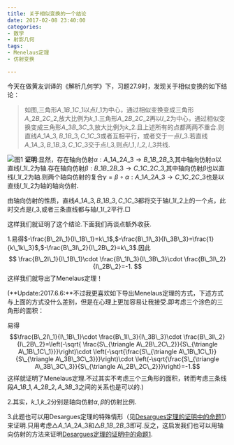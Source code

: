 ```yaml
---
title: 关于相似变换的一个结论
date: 2017-02-08 23:40:00
categories:
- 数学
- 射影几何
tags:
- Menelaus定理
- 仿射变换

---
```

今天在做黄友训译的《解析几何学》下，习题27.9时，发现关于相似变换的如下结论：

> 如图,三角形$A\_1B\_1C\_1$以点$I\_1$为中心，通过相似变换变成三角形$A\_2B\_2C\_2$,放大比例为$k\_1$.三角形$A\_2B\_2C\_2$再以$I\_2$为中心，通过相似变换变成三角形$A\_3B\_3C\_{3}$,放大比例为$k\_2$.且上述所有的点都两两不重合.则直线$A\_1A\_3,B\_1B\_3,C\_1C\_3$或者互相平行，或者交于一点$I\_3$.若直线$A\_1A\_3,B\_1B\_3,C\_1C\_3$交于点$I\_3$,则点$I\_1,I\_2,I\_3$共线.

![图1](/img/关于相似变换的一个结论-1.png)
**证明**:显然，存在轴向仿射$\alpha:A\_{1}A\_2A\_{3}\to B\_{1}B\_2B\_{3}$,其中轴向仿射$\alpha$以直线$I\_1I\_2$为轴.存在轴向仿射$\beta:B\_1B\_2B\_3\to C\_1C\_2C\_3$,其中轴向仿射$\beta$也以直线$I\_1I\_2$为轴.则两个轴向仿射的复合$\gamma=\beta\circ \alpha:A\_1A\_2A\_3\to C\_1C\_2C\_3$也是以直线$I\_1I\_2$为轴的轴向仿射.

由轴向仿射的性质，直线$A\_1A\_3,B\_1B\_3,C\_1C\_3$都将交于轴$I\_1I\_2$上的一个点，此时交点是$I\_3$,或者三条直线都与轴$I\_1I\_2$平行.$\Box$


这样我们就证明了这个结论.下面我们再谈点额外收获.

1.易得$-\frac{B\_2I\_1}{I\_1B\_1}=k\_1$,$-\frac{B\_1I\_3}{I\_3B\_3}=\frac{1}{k\_1k\_3}$,$-\frac{B\_3I\_2}{I\_2B\_2}=k\_3$.因此
$$
\frac{B\_2I\_1}{I\_1B\_1}\cdot \frac{B\_1I\_3}{I\_3B\_3}\cdot \frac{B\_3I\_2}{I\_2B\_2}=-1.
$$
这样我们就导出了Menelaus定理！

(**Update:2017.6.6:**不过我更喜欢如下导出Menelaus定理的方式，下述方式与上面的方式没什么差别，但是在心理上更加容易让我接受.即考虑三个涂色的三角形的面积：

易得$$\frac{B\_2I\_1}{I\_1B\_1}\cdot \frac{B\_1I\_3}{I\_3B\_3}\cdot \frac{B\_3I\_2}{I\_2B\_2}=\left(-\sqrt{
\frac{S\_{\triangle A\_2B\_2C\_2}}{S\_{\triangle A\_1B\_1C\_1}}}\right)\cdot \left(-\sqrt{\frac{S\_{\triangle A\_1B\_1C\_1}}{S\_{\triangle A\_3B\_3C\_3}}}\right)\cdot \left(-\sqrt{\frac{S\_{\triangle A\_3B\_3C\_3}}{S\_{\triangle A\_2B\_2C\_2}}}\right)=-1.$$
这样就证明了Menelaus定理.不过其实不考虑三个三角形的面积，转而考虑三条线段$A\_1B\_1,A\_2B\_2,A\_3B\_3$之间的关系也是可以的.)


2.其实，$k\_1$,$k\_2$分别是轴向仿射$\alpha,\beta$的仿射比例.

3.此题也可以用Desargues定理的特殊情形（见[Desargues定理的证明中的命题1](/2016/04/14/Desargues定理的证明/)）来证明.只用考虑$\triangle A\_1A\_2A\_3$和$\triangle B\_1B\_2B\_3$即可.反之，这启发我们也可以用轴向仿射的方法来证明[Desargues定理的证明中的命题1](/2016/04/14/Desargues定理的证明/).
